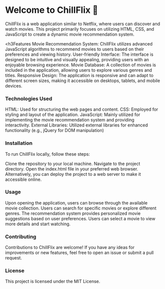 <h1><b>Welcome to ChillFlix </b>🍿</h1>
ChillFlix is a web application similar to Netflix, where users can discover and watch movies. This project primarily focuses on utilizing HTML, CSS, and JavaScript to create a dynamic movie recommendation system.

<h3Features</h3>
Movie Recommendation System: ChillFlix utilizes advanced JavaScript algorithms to recommend movies to users based on their preferences and viewing history.
User-friendly Interface: The interface is designed to be intuitive and visually appealing, providing users with an enjoyable browsing experience.
Movie Database: A collection of movies is included in the application, allowing users to explore various genres and titles.
Responsive Design: The application is responsive and can adapt to different screen sizes, making it accessible on desktops, tablets, and mobile devices.

<h3>Technologies Used</h3>
HTML: Used for structuring the web pages and content.
CSS: Employed for styling and layout of the application.
JavaScript: Mainly utilized for implementing the movie recommendation system and providing interactivity.
External Libraries: Utilized external libraries for enhanced functionality (e.g., jQuery for DOM manipulation)

<h3>Installation</h3>
To run ChillFlix locally, follow these steps:

Clone the repository to your local machine.
Navigate to the project directory.
Open the index.html file in your preferred web browser.
Alternatively, you can deploy the project to a web server to make it accessible online.

<h3>Usage</h3>
Upon opening the application, users can browse through the available movie collection.
Users can search for specific movies or explore different genres.
The recommendation system provides personalized movie suggestions based on user preferences.
Users can select a movie to view more details and start watching.

<h3>Contributing</h3>
Contributions to ChillFlix are welcome! If you have any ideas for improvements or new features, feel free to open an issue or submit a pull request.

<h3>License</h3>
This project is licensed under the MIT License.
